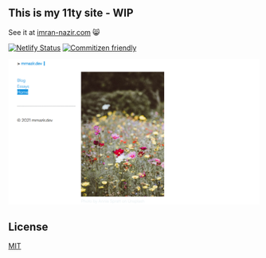 ## This is my 11ty site - WIP

See it at [imran-nazir.com](https://www.imran-nazir.com/) 😸

[![Netlify Status](https://api.netlify.com/api/v1/badges/711d8724-37d7-4e59-920f-7ca72ce3fdcb/deploy-status)](https://app.netlify.com/sites/jolly-borg-5788ea/deploys)
[![Commitizen friendly](https://img.shields.io/badge/commitizen-friendly-brightgreen.svg)](http://commitizen.github.io/cz-cli/)

![screenshot](./src/assets/images/screenshot.png)

## License

[MIT](https://choosealicense.com/licenses/mit/)
